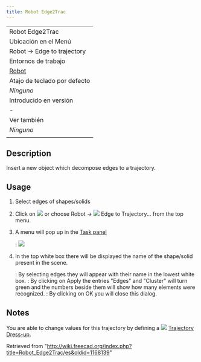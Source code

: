 ```yaml
---
title: Robot Edge2Trac
---
```

|  |
| --- |
| Robot Edge2Trac |
| Ubicación en el Menú |
| Robot → Edge to trajectory |
| Entornos de trabajo |
| [Robot](/Robot_Workbench/es "Robot Workbench/es") |
| Atajo de teclado por defecto |
| *Ninguno* |
| Introducido en versión |
| - |
| Ver también |
| *Ninguno* |
|  |

## Description

Insert a new object which decompose edges to a trajectory.

## Usage

1. Select edges of shapes/solids
2. Click on ![](/images/Robot_Edge2Trac.svg) or choose Robot → ![](/images/Robot_Edge2Trac.svg) Edge to Trajectory... from the top menu.
3. A menu will pop up in the [Task panel](/Task_panel "Task panel")

   :   ![](/images/Robot_Edge2Trac_Menu.jpg)
4. In the top white box there will be displayed the name of the shape/solid present in the scene.

   :   By selecting edges they will appear with their name in the lowest white box.
   :   By clicking on Apply the entries "Edges" and "Cluster" will turn green and the numbers beside them will show how many elements were recognized.
   :   By clicking on OK you will close this dialog.

## Notes

You are able to change values for this trajectory by defining a ![](/images/Robot_TrajectoryDressUp.svg) [Trajectory Dress-up](/Robot_TrajectoryDressUp "Robot TrajectoryDressUp").

Retrieved from "<http://wiki.freecad.org/index.php?title=Robot_Edge2Trac/es&oldid=1168139>"